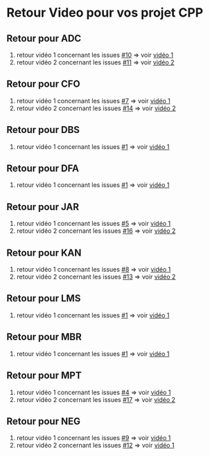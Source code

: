 # Retour Video pour vos projet CPP 

## Retour pour ADC
1. retour vidéo 1 concernant les issues [#10](https://github.com/PBYetml/PROG_SLO1_C_PRJ2/issues/10) => voir [vidéo 1]()
2. retour vidéo 2 concernant les issues [#11](https://github.com/PBYetml/PROG_SLO1_C_PRJ2/issues/11) => voir [vidéo 2]()

## Retour pour CFO
1. retour vidéo 1 concernant les issues [#7](https://github.com/PBYetml/PROG_SLO1_C_PRJ2/issues/11) => voir [vidéo 1]()
2. retour vidéo 2 concernant les issues [#14](https://github.com/PBYetml/PROG_SLO1_C_PRJ2/issues/14) => voir [vidéo 2]()

## Retour pour DBS 
1. retour vidéo 1 concernant les issues [#1]() => voir [vidéo 1]()

## Retour pour DFA 
1. retour vidéo 1 concernant les issues [#1]() => voir [vidéo 1]()

## Retour pour JAR
1. retour vidéo 1 concernant les issues [#5](https://github.com/PBYetml/PROG_SLO1_C_PRJ2/issues/5) => voir [vidéo 1]()
2. retour vidéo 2 concernant les issues [#16](https://github.com/PBYetml/PROG_SLO1_C_PRJ2/issues/16) => voir [vidéo 2]()

## Retour pour KAN
1. retour vidéo 1 concernant les issues [#8](https://github.com/PBYetml/PROG_SLO1_C_PRJ2/issues/8) => voir [vidéo 1]()
2. retour vidéo 2 concernant les issues [#13](https://github.com/PBYetml/PROG_SLO1_C_PRJ2/issues/13) => voir [vidéo 2]()

## Retour pour LMS 
1. retour vidéo 1 concernant les issues [#1]() => voir [vidéo 1]()

## Retour pour MBR 
1. retour vidéo 1 concernant les issues [#1]() => voir [vidéo 1]()

## Retour pour MPT 
1. retour vidéo 1 concernant les issues [#4](https://github.com/PBYetml/PROG_SLO1_C_PRJ2/issues/4) => voir [vidéo 1]()
2. retour vidéo 2 concernant les issues [#17](https://github.com/PBYetml/PROG_SLO1_C_PRJ2/issues/17) => voir [vidéo 2]()

## Retour pour NEG 
1. retour vidéo 1 concernant les issues [#9](https://github.com/PBYetml/PROG_SLO1_C_PRJ2/issues/9) => voir [vidéo 1]()
2. retour vidéo 2 concernant les issues [#12](https://github.com/PBYetml/PROG_SLO1_C_PRJ2/issues/12) => voir [vidéo 1]()
